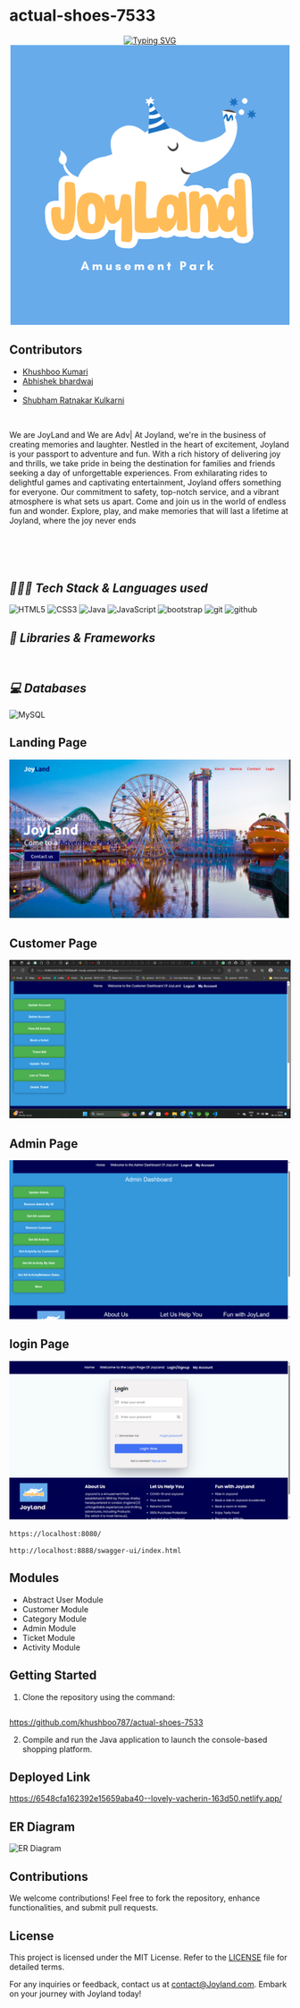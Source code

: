# actual-shoes-7533



<p align="center">
 <a href="https://git.io/typing-svg"><img src="https://readme-typing-svg.demolab.com?font=Delicious+Handrawn&weight=100&size=53&pause=1000&color=C3F70C&center=true&vCenter=true&width=605&height=118&lines=JoyLand" alt="Typing SVG" /></a>
<img src="Frontend/assests/JoyLand.png"/>
</p>


## Contributors

- [Khushboo Kumari](https://github.com/khushboo787)
- [Abhishek bhardwaj](https://github.com/0505Abhishek)
- 
- [Shubham Ratnakar Kulkarni](https://github.com/Shubham17121999)





<br>

We are JoyLand and We are Adv|
At Joyland, we're in the business of creating memories and laughter. Nestled in the heart of excitement, Joyland is your passport to adventure and fun. With a rich history of delivering joy and thrills, we take pride in being the destination for families and friends seeking a day of unforgettable experiences. From exhilarating rides to delightful games and captivating entertainment, Joyland offers something for everyone. Our commitment to safety, top-notch service, and a vibrant atmosphere is what sets us apart. Come and join us in the world of endless fun and wonder. Explore, play, and make memories that will last a lifetime at Joyland, where the joy never ends
### <h2 style="margin-top:100px ;"><i>👨🏻‍💻 Tech Stack & Languages used</i></h2>
![HTML5](https://img.shields.io/badge/HTML5-E34F26?style=for-the-badge&logo=html5&logoColor=white)
![CSS3](https://img.shields.io/badge/CSS3-1572B6?style=for-the-badge&logo=css3&logoColor=white)
![Java](https://img.shields.io/badge/Java-ED8B00?style=for-the-badge&logo=java&logoColor=white)
![JavaScript](https://img.shields.io/badge/JavaScript-323330?style=for-the-badge&logo=javascript&logoColor=F7DF1E)
<img src="https://img.shields.io/badge/Libraries-563D7C?style=for-the-badge&logo=bootstrap&logoColor=white" alt="bootstrap" />
<img src="https://img.shields.io/badge/Git-f44d27?style=for-the-badge&logo=git&logoColor=white" alt="git" />
<img src="https://img.shields.io/badge/GitHub-100000?style=for-the-badge&logo=github&logoColor=white" alt="github" />



### <h2><i>🚀 Libraries & Frameworks</i></h2>
<a href="" target="blank"><img src="https://img.shields.io/static/v1?style=for-the-badge&message=Spring&color=852100&label=" alt=""/></a>
<a href="" target="blank"><img src="https://img.shields.io/static/v1?style=for-the-badge&message=SpringBoot&color=00d09c&label=" alt="" /></a>
<a href="" target="blank"><img src="https://img.shields.io/static/v1?style=for-the-badge&message=Hibernate&color=000030&label=" alt=""/></a>
<a href="" target="blank"><img src="https://img.shields.io/static/v1?style=for-the-badge&message=JDBC&color=400030&label=" alt=""/></a>
<a href="" target="blank"><img src="https://img.shields.io/static/v1?style=for-the-badge&message=Servlets&color=700030&label=" alt=""/></a>


### <h2><i>💻 Databases</i></h2>
![MySQL](https://img.shields.io/badge/MySQL-00000F?style=for-the-badge&logo=mysql&logoColor=white)



## Landing Page

![Landing page](<Frontend/assests/Screenshot (250).png>)
## Customer Page
![Alt text](<Frontend/assests/Screenshot (251).png>)
## Admin Page

![Alt text](<Frontend/assests/Screenshot (253).png>)
## login Page

![Alt text](<Frontend/assests/Screenshot (254).png>)


```
https://localhost:8080/
```

```
http://localhost:8888/swagger-ui/index.html
```

## Modules
- Abstract User Module
- Customer Module
- Category Module
- Admin Module
- Ticket Module
- Activity Module


## Getting Started

1. Clone the repository using the command:
   ```
 https://github.com/khushboo787/actual-shoes-7533
 

2. Compile and run the Java application to launch the console-based shopping platform.

## Deployed Link

https://6548cfa162392e15659aba40--lovely-vacherin-163d50.netlify.app/

## ER Diagram

<img src="https://github.com/khushboo787/actual-shoes-7533/assets/115460837/044d815d-e073-4852-aaa9-9314b4e07078
" alt="ER Diagram" />


## Contributions

We welcome contributions! Feel free to fork the repository, enhance functionalities, and submit pull requests.

## License

This project is licensed under the MIT License. Refer to the [LICENSE](LICENSE) file for detailed terms.


For any inquiries or feedback, contact us at [contact@Joyland.com](mailto:contact@sweethoneydukes.com). Embark on your journey with Joyland today!

